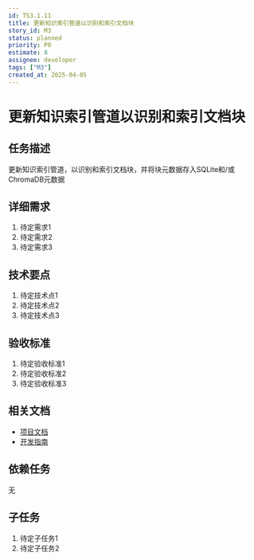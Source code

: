 ```yaml
---
id: TS3.1.11
title: 更新知识索引管道以识别和索引文档块
story_id: M3
status: planned
priority: P0
estimate: 8
assignee: developer
tags: ["M3"]
created_at: 2025-04-05
---
```


# 更新知识索引管道以识别和索引文档块

## 任务描述

更新知识索引管道，以识别和索引文档块，并将块元数据存入SQLite和/或ChromaDB元数据

## 详细需求

1. 待定需求1
2. 待定需求2
3. 待定需求3

## 技术要点

1. 待定技术点1
2. 待定技术点2
3. 待定技术点3

## 验收标准

1. 待定验收标准1
2. 待定验收标准2
3. 待定验收标准3

## 相关文档

- [项目文档](../../../docs/README.md)
- [开发指南](../../../docs/development.md)

## 依赖任务

无

## 子任务

1. 待定子任务1
2. 待定子任务2
